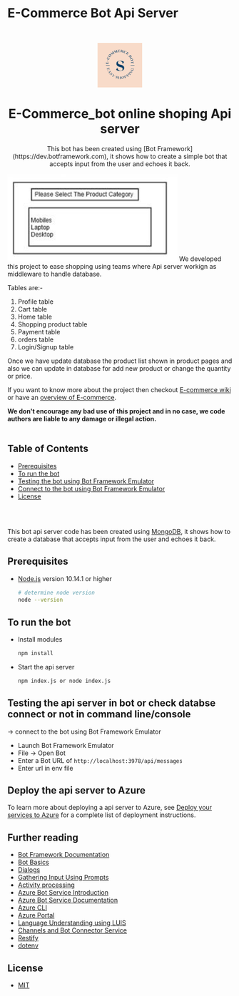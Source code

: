 # E-Commerce Bot Api Server
 
<br />
<p align="center">
  <img src="ecommerce-bot-frontend/image/logo.png" alt="Logo" width="100" height="100">
  <h1 align="center">E-Commerce_bot online shoping Api server</h1>
  <p align="center">
    This bot has been created using [Bot Framework](https://dev.botframework.com), it shows how to create a simple bot that accepts input from the user and echoes it back.
  </p>
</p>
 

<img src="ecommerce-bot-frontend/image/cardss.png">      
We developed this project to ease shopping using teams where Api server workign as middleware to handle database.

Tables are:-

1. Profile table&ensp;&ensp;&ensp;&ensp;&ensp;&ensp;&ensp;&ensp;&ensp;&ensp;&ensp;&ensp;&ensp;&ensp;
2. Cart table&ensp;&ensp;&ensp;&ensp;&ensp;&ensp;&ensp;&ensp;&ensp;&ensp;&ensp;&ensp;&ensp;&ensp; 
3. Home table&ensp;&ensp;&ensp;&ensp;&ensp;&ensp;&ensp;&ensp;&ensp;&ensp;&ensp;&ensp;&ensp;&ensp;&ensp;&ensp;&ensp; 
4. Shopping product table  
5. Payment table  
6. orders table  
7. Login/Signup table

Once we have update database the product list shown in product pages and also we can update in database for add new product or change the quantity or price.  


If you want to know more about the project then checkout [E-commerce wiki](https://www.notion.so/E-Commerce-Bot-cefafcf5a319429c8d06fe42d56eff05) or have an [overview of E-commerce](hhttps://www.notion.so/E-Commerce-Bot-cefafcf5a319429c8d06fe42d56eff05). 

**We don't encourage any bad use of this project and in no case, we code authors are liable to any damage or illegal action.**
</br>
</br>

<!-- TABLE OF CONTENTS -->
## Table of Contents
* [Prerequisites](#Prerequisites) 
* [To run the bot](#Torunthebot)
* [Testing the bot using Bot Framework Emulator](#TestingthebotusingBotFrameworkEmulator)
* [Connect to the bot using Bot Framework Emulator](#ConnecttothebotusingBotFrameworkEmulator) 
* [License](#license)
</br>
</br>


This bot api server code has been created using [MongoDB](https://mongodb.org), it shows how to create a database that accepts input from the user and echoes it back.

## Prerequisites

- [Node.js](https://nodejs.org) version 10.14.1 or higher

    ```bash
    # determine node version
    node --version
    ```

## To run the bot

- Install modules

    ```bash
    npm install
    ```

- Start the api server

    ```bash
    npm index.js or node index.js
    ```

## Testing the api server in bot or check databse connect or not in command line/console
->  connect to the bot using Bot Framework Emulator

- Launch Bot Framework Emulator
- File -> Open Bot
- Enter a Bot URL of `http://localhost:3978/api/messages`
- Enter url in env file

## Deploy the api server to Azure

To learn more about deploying a api server to Azure, see [Deploy your services to Azure](https://aka.ms/azuredeployment) for a complete list of deployment instructions.

 




## Further reading

- [Bot Framework Documentation](https://docs.botframework.com)
- [Bot Basics](https://docs.microsoft.com/azure/bot-service/bot-builder-basics?view=azure-bot-service-4.0)
- [Dialogs](https://docs.microsoft.com/en-us/azure/bot-service/bot-builder-concept-dialog?view=azure-bot-service-4.0)
- [Gathering Input Using Prompts](https://docs.microsoft.com/en-us/azure/bot-service/bot-builder-prompts?view=azure-bot-service-4.0)
- [Activity processing](https://docs.microsoft.com/en-us/azure/bot-service/bot-builder-concept-activity-processing?view=azure-bot-service-4.0)
- [Azure Bot Service Introduction](https://docs.microsoft.com/azure/bot-service/bot-service-overview-introduction?view=azure-bot-service-4.0)
- [Azure Bot Service Documentation](https://docs.microsoft.com/azure/bot-service/?view=azure-bot-service-4.0)
- [Azure CLI](https://docs.microsoft.com/cli/azure/?view=azure-cli-latest)
- [Azure Portal](https://portal.azure.com)
- [Language Understanding using LUIS](https://docs.microsoft.com/en-us/azure/cognitive-services/luis/)
- [Channels and Bot Connector Service](https://docs.microsoft.com/en-us/azure/bot-service/bot-concepts?view=azure-bot-service-4.0)
- [Restify](https://www.npmjs.com/package/restify)
- [dotenv](https://www.npmjs.com/package/dotenv)



 
 

## License <i id="license"></i>
  * [MIT](https://github.com/AtiqGauri/Patternscape/blob/master/LICENSE)